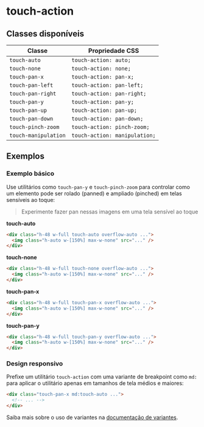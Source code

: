 # touch-action

## Classes disponíveis

| Classe | Propriedade CSS |
|--------|----------------|
| `touch-auto` | `touch-action: auto;` |
| `touch-none` | `touch-action: none;` |
| `touch-pan-x` | `touch-action: pan-x;` |
| `touch-pan-left` | `touch-action: pan-left;` |
| `touch-pan-right` | `touch-action: pan-right;` |
| `touch-pan-y` | `touch-action: pan-y;` |
| `touch-pan-up` | `touch-action: pan-up;` |
| `touch-pan-down` | `touch-action: pan-down;` |
| `touch-pinch-zoom` | `touch-action: pinch-zoom;` |
| `touch-manipulation` | `touch-action: manipulation;` |

## Exemplos

### Exemplo básico

Use utilitários como `touch-pan-y` e `touch-pinch-zoom` para controlar como um elemento pode ser rolado (panned) e ampliado (pinched) em telas sensíveis ao toque:

> Experimente fazer pan nessas imagens em uma tela sensível ao toque

**touch-auto**
```html
<div class="h-48 w-full touch-auto overflow-auto ...">
  <img class="h-auto w-[150%] max-w-none" src="..." />
</div>
```

**touch-none**
```html
<div class="h-48 w-full touch-none overflow-auto ...">
  <img class="h-auto w-[150%] max-w-none" src="..." />
</div>
```

**touch-pan-x**
```html
<div class="h-48 w-full touch-pan-x overflow-auto ...">
  <img class="h-auto w-[150%] max-w-none" src="..." />
</div>
```

**touch-pan-y**
```html
<div class="h-48 w-full touch-pan-y overflow-auto ...">
  <img class="h-auto w-[150%] max-w-none" src="..." />
</div>
```

### Design responsivo

Prefixe um utilitário `touch-action` com uma variante de breakpoint como `md:` para aplicar o utilitário apenas em tamanhos de tela médios e maiores:

```html
<div class="touch-pan-x md:touch-auto ...">
  <!-- ... -->
</div>
```

Saiba mais sobre o uso de variantes na [documentação de variantes](../variants).

